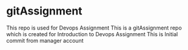 # gitAssignment

This repo is used for Devops Assignment
This is a gitAssignment repo which is created for Introduction to Devops Assignment
This is Initial commit from manager account
